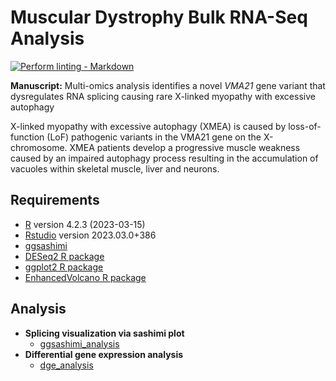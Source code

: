 # Muscular Dystrophy Bulk RNA-Seq Analysis

<!-- markdown-link-check-disable -->
[![Perform linting -
Markdown](https://github.com/uab-cgds-worthey/cgds_repo_template/actions/workflows/linting.yml/badge.svg)](https://github.com/uab-cgds-worthey/cgds_repo_template/actions/workflows/linting.yml)
<!-- markdown-link-check-enable -->

**Manuscript:** Multi-omics analysis identifies a novel *VMA21* gene variant that dysregulates RNA splicing causing rare X-linked myopathy with excessive autophagy

X-linked myopathy with excessive autophagy (XMEA) is caused by loss-of-function (LoF) pathogenic variants in the VMA21
gene on the X-chromosome. XMEA patients develop a progressive muscle weakness caused by an impaired autophagy process
resulting in the accumulation of vacuoles within skeletal muscle, liver and neurons.

## Requirements
- [R](https://www.r-project.org/) version 4.2.3 (2023-03-15)
- [Rstudio](https://posit.co/download/rstudio-desktop/) version 2023.03.0+386
- [ggsashimi](https://github.com/guigolab/ggsashimi) 
- [DESeq2 R package](https://bioconductor.org/packages/release/bioc/html/DESeq2.html) 
- [ggplot2 R package](https://ggplot2.tidyverse.org/)
- [EnhancedVolcano R package](https://github.com/kevinblighe/EnhancedVolcano)

## Analysis

* **Splicing visualization via sashimi plot**
  * [ggsashimi_analysis](./src/ggsashimi_analysis)
* **Differential gene expression analysis**
  * [dge_analysis](./src/dge_analysis)
